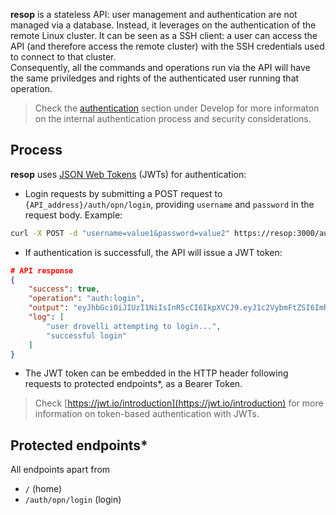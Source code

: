 **resop** is a stateless API: user management and authentication are not managed via a database. 
Instead, it leverages on the authentication of the remote Linux cluster. It can be seen as a SSH client: 
a user can access the API (and therefore access the remote cluster) with the SSH credentials used to connect to that cluster. <br>
Consequently, all the commands and operations run via the API will have the same priviledges and rights of the authenticated user running that operation. 

> Check the [authentication](/resop/develop/implementation#Authentication) section under Develop for more informaton on the internal
authentication process and security considerations. 

## Process
**resop** uses [JSON Web Tokens](https://jwt.io/) (JWTs) for authentication:

- Login requests by submitting a POST request to `{API_address}/auth/opn/login`, providing `username` and `password` in the request body. Example:
```bash
curl -X POST -d "username=value1&password=value2" https://resop:3000/auth/opn/login

```
- If authentication is successfull, the API will issue a JWT token:
```JSON
# API response
{
    "success": true,
    "operation": "auth:login",
    "output": "eyJhbGciOiJIUzI1NiIsInR5cCI6IkpXVCJ9.eyJ1c2VybmFtZSI6ImRyb3ZlbGxpIiwia2V5UGF03336Ii9ob21lL2RhdmlkZXJvdmVsbDAvcmVzb3BrZXlzL2Y4OWJhMDg1M2M5Njc5YzAiLCJrZXlQYXNzcGhyYXNlIjoiS0YwbHRUb0dPSjZWT0YiLCJpYXQiOjE2NDY3NTczODl9._9kKcb3iM_6_2bKS_VXPcu-NlxNWoin5fFcsC2Omysg",
    "log": [
        "user drovelli attempting to login...",
        "successful login"
    ]
}
```
- The JWT token can be embedded in the HTTP header following requests to protected endpoints*, as a Bearer Token.

> Check [https://jwt.io/introduction](https://jwt.io/introduction) for more information on token-based authentication with JWTs. 

## Protected endpoints*
All endpoints apart from

- `/` (home)
- `/auth/opn/login` (login)